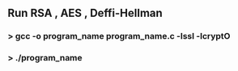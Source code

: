 ## Run RSA , AES , Deffi-Hellman

### > gcc -o program_name program_name.c -lssl -lcryptO

### > ./program_name
